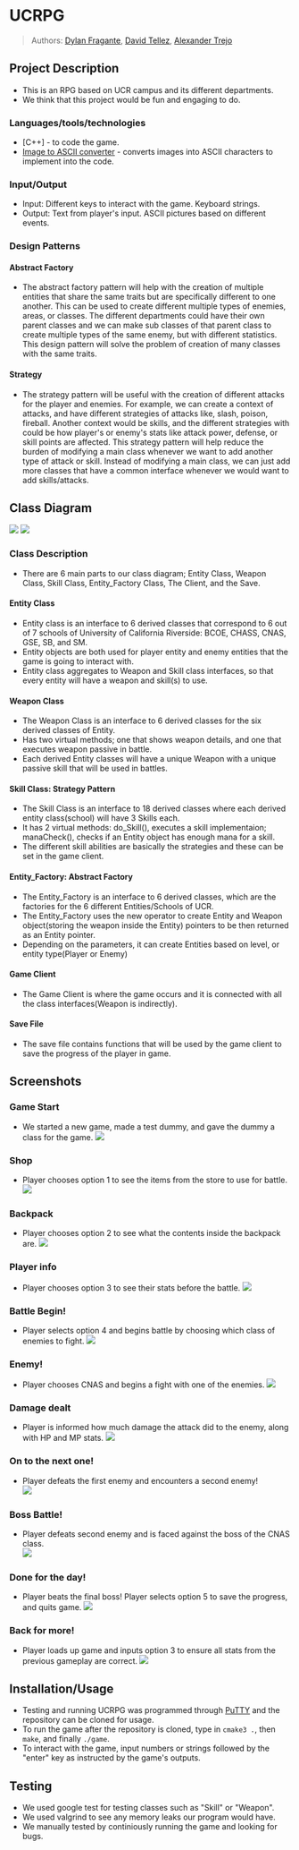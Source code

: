 # UCRPG

 > Authors: [Dylan Fragante](https://github.com/sandy2304),
            [David Tellez](https://github.com/Davtellez01),
            [Alexander Trejo](https://github.com/trejotrejotrejo)
 
 ## Project Description
 * This is an RPG based on UCR campus and its different departments.
 * We think that this project would be fun and engaging to do. 
 ### Languages/tools/technologies
 * [C++] - to code the game.
 * [Image to ASCII converter](https://manytools.org/hacker-tools/convert-images-to-ascii-art/) - converts images into ASCII characters to implement into the code.
 ### Input/Output
 * Input: Different keys to interact with the game. Keyboard strings.
 * Output: Text from player's input. ASCII pictures based on different events.
 ### Design Patterns 
 #### Abstract Factory 
 * The abstract factory pattern will help with the creation of multiple entities that share the same traits but are specifically different to one another. This can be used to create different multiple types of enemies, areas, or classes. The different departments could have their own parent classes and we can make sub classes of that parent class to create multiple types of the same enemy, but with different statistics. This design pattern will solve the problem of creation of many classes with the same traits.
#### Strategy
* The strategy pattern will be useful with the creation of different attacks for the player and enemies. For example, we can create a context of attacks, and have different strategies of attacks like, slash, poison, fireball. Another context would be skills, and the different strategies with could be how player's or enemy's stats like attack power, defense, or skill points are affected. This strategy pattern will help reduce the burden of modifying a main class whenever we want to add another type of attack or skill. Instead of modifying a main class, we can just add more classes that have a common interface whenever we would want to add skills/attacks.

## Class Diagram
![](images/CS100_Project_Final_OMT_UML_Diagram(1).png)
![](images/CS100_Project_Final_OMT_UML_Diagram(2).png)
### Class Description
* There are 6 main parts to our class diagram; Entity Class, Weapon Class, Skill Class, Entity_Factory Class, The Client, and the Save.
#### Entity Class
* Entity class is an interface to 6 derived classes that correspond to 6 out of 7 schools of University of California Riverside: BCOE, CHASS, CNAS, GSE, SB, and SM.
* Entity objects are both used for player entity and enemy entities that the game is going to interact with.
* Entity class aggregates to Weapon and Skill class interfaces, so that every entity will have a weapon and skill(s) to use.
#### Weapon Class
* The Weapon Class is an interface to 6 derived classes for the six derived classes of Entity.
* Has two virtual methods; one that shows weapon details, and one that executes weapon passive in battle.
* Each derived Entity classes will have a unique Weapon with a unique passive skill that will be used in battles.
#### Skill Class: Strategy Pattern
* The Skill Class is an interface to 18 derived classes where each derived entity class(school) will have 3 Skills each.
* It has 2 virtual methods: do_Skill(), executes a skill implementaion; manaCheck(), checks if an Entity object has enough mana for a skill.
* The different skill abilities are basically the strategies and these can be set in the game client.
#### Entity_Factory: Abstract Factory
* The Entity_Factory is an interface to 6 derived classes, which are the factories for the 6 different Entities/Schools of UCR.
* The Entity_Factory uses the new operator to create Entity and Weapon object(storing the weapon inside the Entity) pointers to be then returned as an Entity pointer.
* Depending on the parameters, it can create Entities based on level, or entity type(Player or Enemy)
#### Game Client
* The Game Client is where the game occurs and it is connected with all the class interfaces(Weapon is indirectly).
#### Save File
* The save file contains functions that will be used by the game client to save the progress of the player in game.
 
 ## Screenshots
 ### Game Start
 * We started a new game, made a test dummy, and gave the dummy a class for the game. 
 ![](images/projectscreenshot1.PNG)
 ### Shop
 * Player chooses option 1 to see the items from the store to use for battle.
 ![](images/projectscreenshot2.PNG)
 ### Backpack
 * Player chooses option 2 to see what the contents inside the backpack are. 
 ![](images/projectscreenshot3.PNG)
 ### Player info
 * Player chooses option 3 to see their stats before the battle. 
 ![](images/projectscreenshot4.PNG)
 ### Battle Begin!
 * Player selects option 4 and begins battle by choosing which class of enemies to fight.
 ![](images/projectscreenshot5.PNG)
 ### Enemy!
 * Player chooses CNAS and begins a fight with one of the enemies.
 ![](images/projectscreenshot6.PNG)
 ### Damage dealt
 * Player is informed how much damage the attack did to the enemy, along with HP and MP stats.
 ![](images/projectscreenshot7.PNG)
 ### On to the next one!
 * Player defeats the first enemy and encounters a second enemy!  
 ![](images/projectscreenshot8.PNG)
 ### Boss Battle!
 * Player defeats second enemy and is faced against the boss of the CNAS class.  
 ![](images/projectscreenshot9.PNG)
 ### Done for the day!
 * Player beats the final boss! Player selects option 5 to save the progress, and quits game. 
 ![](images/projectscreenshot10.PNG)
 ### Back for more!
 * Player loads up game and inputs option 3 to ensure all stats from the previous gameplay are correct.
 ![](images/projectscreenshot11.PNG)
 ## Installation/Usage
 * Testing and running UCRPG was programmed through [PuTTY](https://putty.org) and the repository can be cloned for usage. 
 * To run the game after the repository is cloned, type in `cmake3 .`, then `make`, and finally `./game`.
 * To interact with the game, input numbers or strings followed by the "enter" key as instructed by the game's outputs.
 ## Testing
 * We used google test for testing classes such as "Skill" or "Weapon". 
 * We used valgrind to see any memory leaks our program would have.
 * We manually tested by continiously running the game and looking for bugs.
 
